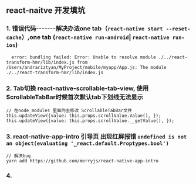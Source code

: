 ## react-naitve 开发填坑

### 1. 错误代码-------解决办法one tab（`react-native start --reset-cache`）,one tab (`react-native run-android`| `react-native run-ios`)
```
  error: bundling failed: Error: Unable to resolve module ./../react-transform-hmr/lib/index.js from /Users/andrariztyan/MyProject/mobile/myapp/App.js: The module ./../react-transform-hmr/lib/index.js

```


### 2. Tab切换 react-native-scrollable-tab-view, 使用ScrollableTabBar时候首次默认tab下划线无法显示

```
// 在node_modules 里面的去修改 ScrollableTabBar文件
this.updateView({value: this.props.scrollValue.Value(), });
this.updateView({value: this.props.scrollValue.__getValue(), });

```

### 3. react-native-app-intro 引导页 出现红屏报错 `undefined is not an object(evaluating '_react.default.Proptypes.bool')`

```
// 解决bug 
yarn add https://github.com/merryjs/react-native-app-intro

```

### 4.

```


```